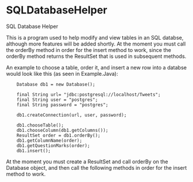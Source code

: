 # SQLDatabaseHelper
SQL Database Helper

This is a program used to help modify and view tables in an SQL databse, although more features will be added shortly. At the 
moment you must call the orderBy method in order for the insert method to work, since the orderBy method returns the ResultSet that is used in subsequent methods.

An example to choose a table, order it, and insert a new row into a databse would look like this (as seen in Example.Java):
  
		Database db1 = new Database();
		
		final String url= "jdbc:postgresql://localhost/Tweets";
		final String user = "postgres";
		final String password = "postgres";
		
		db1.createConnection(url, user, password);
		
		db1.chooseTable();
		db1.chooseColumn(db1.getColumns());
		ResultSet order = db1.orderBy();
		db1.getColumnName(order);
		db1.getQuestionMarks(order);
		db1.insert();
		
At the moment you must create a ResultSet and call orderBy on the Database object, and then call the following methods in order for the insert method to work.
